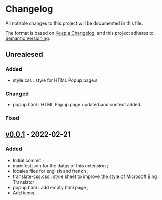 # Changelog
All notable changes to this project will be documented in this file.

The format is based on [Keep a Changelog](https://keepachangelog.com/en/1.0.0/), and this project adheres to [Semantic Versioning](https://semver.org/spec/v2.0.0.html).

## Unrealesed
### Added
- style.css : style for HTML Popup page.s

### Changed
- popup.html : HTML Popup page updated and content added.

### Fixed

## [v0.0.1] - 2022-02-21
### Added
- Initial commit ;
- manifest.json for the datas of this extension ;
- locales files for english and french ;
- translate-css.css : style sheet to improve the style of Microsoft Bing Translator ;
- popup.html : add empty html page ;
- Add icons.

[v0.0.1]: https://github.com/Florian-COLLIN/microsoft-translator-extension/releases/tag/v0.0.1
